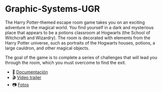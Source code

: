 # Graphic-Systems-UGR

The Harry Potter-themed escape room game takes you on an exciting adventure in the magical world. You find yourself in a dark and mysterious place that appears to be a potions classroom at Hogwarts (the School of Witchcraft and Wizardry). The room is decorated with elements from the Harry Potter universe, such as portraits of the Hogwarts houses, potions, a large cauldron, and other magical objects.

The goal of the game is to complete a series of challenges that will lead you through the room, which you must overcome to find the exit.

- :page_with_curl: [Documentación](https://drive.google.com/file/d/1_E8e5ybVPK1KLXbadg0fbx5cIuwB3Ptf/view?usp=drive_link)
- :clapper: [Vídeo trailer](https://drive.google.com/file/d/1QVH3cdadgK4Cx330ue3-E9VHOYby-5Eg/view?usp=sharing)
- :camera: [Fotos](https://drive.google.com/drive/folders/1RpGQMkKR0gpNByPefo0LE9AcAuA5yk4a?usp=sharing)
